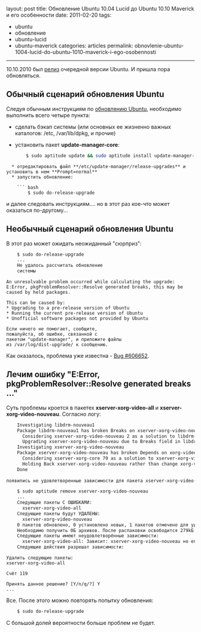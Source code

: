 layout: post
title: Обновление Ubuntu 10.04 Lucid до Ubuntu 10.10 Maverick и его особенности
date: 2011-02-20
tags:
- ubuntu
-  обновление
-  ubuntu-lucid
-  ubuntu-maverick
categories: articles
permalink: obnovlenie-ubuntu-1004-lucid-do-ubuntu-1010-maverick-i-ego-osobennosti
---
10.10.2010 был [релиз](https://lists.ubuntu.com/archives/ubuntu-announce/2010-October/000139.html "Анонс релиза Ubuntu 10.10 Maverick Meerkat") очередной версии Ubuntu. И пришла пора обновляться. 

<!-- more -->

Обычный сценарий обновления Ubuntu
-----------------------------------------------
Следуя обычным инструкциям по [обновлению Ubuntu](http://debianworld.ru/articles/oblenie-servera-ubuntu-810-intrepid-do-ubuntu-904-jaunty/ "Обновление Ubuntu 8.10 до Ubuntu 9.04"), необходимо выполнить всего четыре пункта:

  * сделать бэкап системы (или основных ее жизненно важных каталогов: /etc, /var/lib/dpkg, и прочие)
  * установить пакет **update-manager-core**:

    ``` bash
        $ sudo aptitude update && sudo aptitude install update-manager-core
```
  * отредактировать файл **/etc/update-manager/release-upgrades** и установить в нем **Prompt=normal**
  * запустить обновление:

    ``` bash
        $ sudo do-release-upgrade
```

и далее следовать инструкциям.... но в этот раз кое-что может оказаться по-другому...

Необычный сценарий обновления Ubuntu
--------------------------------------------------
В этот раз может ожидать неожиданный "сюрприз":

``` bash
    $ sudo do-release-upgrade
    ...
    Не удалось рассчитать обновление 
    системы 
```
    An unresolvable problem occurred while calculating the upgrade: 
    E:Error, pkgProblemResolver::Resolve generated breaks, this may be 
    caused by held packages. 

    This can be caused by: 
    * Upgrading to a pre-release version of Ubuntu 
    * Running the current pre-release version of Ubuntu 
    * Unofficial software packages not provided by Ubuntu 

    Если ничего не помогает, сообщите, 
    пожалуйста, об ошибке, связанной с 
    пакетом "update-manager", и приложите файлы 
    из /var/log/dist-upgrade/ к сообщению. 

Как оказалось, проблема уже известна - [Bug #606652](http://goo.gl/bFnaR "#606652: E:Error, pkgProblemResolver::Resolve generated breaks, this may be caused by held packages."). 

Лечим ошибку "E:Error, pkgProblemResolver::Resolve generated breaks ..."
-----------------------------------------------------------------------------------------
Суть проблемы кроется в пакетех **xserver-xorg-video-all** и **xserver-xorg-video-nouveau**. Согласно логу:

``` bash
    Investigating libdrm-nouveau1
    Package libdrm-nouveau1 has broken Breaks on xserver-xorg-video-nouveau
      Considering xserver-xorg-video-nouveau 2 as a solution to libdrm-nouveau1 17
      Upgrading xserver-xorg-video-nouveau due to Breaks field in libdrm-nouveau1
    Investigating xserver-xorg-video-nouveau
    Package xserver-xorg-video-nouveau has broken Depends on xorg-video-abi-8.0
      Considering xserver-xorg-core 79 as a solution to xserver-xorg-video-nouveau 2
      Holding Back xserver-xorg-video-nouveau rather than change xorg-video-abi-8.0
    Done
 
появились не удовлетворенные зависимости для пакета xserver-xorg-video-nouveau, поэтому обновление не могло быть успешно проведено. [Исправление ошибки](http://goo.gl/ghnjB "Исправление ошибки при обновлении Ubuntu 10.04 до Ubuntu 10.10") оказалось весьма тривиально - достаточно удалить пакет xserver-xorg-video-nouveau:
```
``` bash
    $ sudo aptitude remove xserver-xorg-video-nouveau
    ...         
    Следующие пакеты С ОШИБКАМИ:
      xserver-xorg-video-all 
    Следующие пакеты будут УДАЛЕНЫ:
      xserver-xorg-video-nouveau 
    0 пакетов обновлено, 0 установлено новых, 1 пакетов отмечено для удаления, и 1630 пакетов не обновлено.
    Необходимо получить 0Б архивов. После распаковки освободится 279kБ.
    Следующие пакеты имеют неудовлетворённые зависимости:
      xserver-xorg-video-all: Зависит: xserver-xorg-video-nouveau но его невозможно установить
    Следующие действия разрешат зависимости:
```
    Удалить следующие пакеты:
    xserver-xorg-video-all

    Счёт 119

    Принять данное решение? [Y/n/q/?] Y
    ...

Все. После этого можно повторять попытку обновления:

``` bash
    $ sudo do-release-upgrade
```
С большой долей вероятности больше проблем не будет.